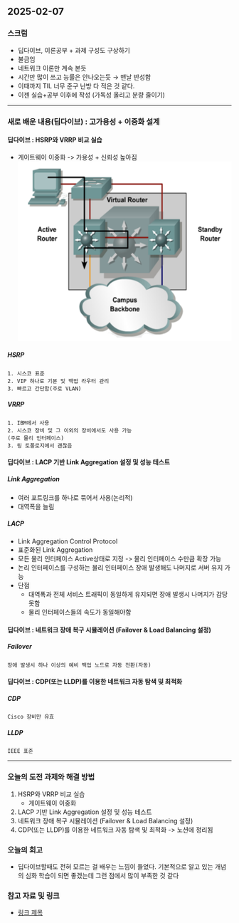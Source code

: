 ## 2025-02-07

### 스크럼
- 딥다이브, 이론공부 + 과제 구성도 구상하기
- 불금임
- 네트워크 이론만 계속 본듯
- 시간만 많이 쓰고 능률은 안나오는듯 → 맨날 반성함
- 이때까지 TIL 너무 준구 난방 다 적은 것 같다.
- 이젠 실습+공부 이후에 작성 (가독성 올리고 분량 줄이기)

---

### 새로 배운 내용(딥다이브) : 고가용성 + 이중화 설계
#### 딥다이브 : HSRP와 VRRP 비교 실습
- 게이트웨이 이중화 -> 가용성 + 신뢰성 높아짐
![alt text](img/07-00.png)
##### HSRP
    1. 시스코 표준
    2. VIP 하나로 기본 및 백업 라우터 관리
    3. 빠르고 간단함(주로 VLAN)
##### VRRP
    1. IBM에서 사용
    2. 시스코 장비 및 그 이외의 장비에서도 사용 가능
    (주로 물리 인터페이스)
    3. 링 토폴로지에서 괜찮음
#### 딥다이브 : LACP 기반 Link Aggregation 설정 및 성능 테스트
##### Link Aggregation
- 여러 포트링크를 하나로 묶어서 사용(논리적)
- 대역폭을 늘림
##### LACP
- Link Aggregation Control Protocol
- 표준화된 Link Aggregation
- 모든 물리 인터페이스 Active상태로 지정
-> 물리 인터페이스 수만큼 확장 가능
- 논리 인터페이스를 구성하는 물리 인터페이스 장애 발생해도 나머지로 서버 유지 가능
- 단점
    - 대역폭과 전체 서비스 트래픽이 동일하게 유지되면 장애 발생시 나머지가 감당 못함
    - 물리 인터페이스들의 속도가 동일해야함

#### 딥다이브 : 네트워크 장애 복구 시뮬레이션 (Failover & Load Balancing 설정)
##### Failover
    장애 발생시 하나 이상의 예비 백업 노드로 자동 전환(자동)


#### 딥다이브 : CDP(또는 LLDP)를 이용한 네트워크 자동 탐색 및 최적화
##### CDP
    Cisco 장비만 유효
##### LLDP
    IEEE 표준

---
### 오늘의 도전 과제와 해결 방법
1. HSRP와 VRRP 비교 실습
    - 게이트웨이 이중화
2. LACP 기반 Link Aggregation 설정 및 성능 테스트
3. 네트워크 장애 복구 시뮬레이션 (Failover & Load Balancing 설정)
4. CDP(또는 LLDP)를 이용한 네트워크 자동 탐색 및 최적화
-> 노션에 정리됨

### 오늘의 회고
- 딥다이브할때도 전혀 모르는 걸 배우는 느낌이 들었다. 기본적으로 알고 있는 개념의 심화 학습이 되면 좋겠는데 그런 점에서 많이 부족한 것 같다

### 참고 자료 및 링크
- [링크 제목](URL)
